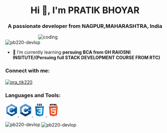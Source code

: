 <h1 align="center">Hi 👋, I'm PRATIK BHOYAR</h1>
<h3 align="center">A passionate developer from NAGPUR,MAHARASHTRA, India</h3>
<img align="right" alt="coding" width="400px" src="https://www.google.com/url?sa=i&url=https%3A%2F%2Fwww.technoloader.com%2Fblog%2Fhire-mean-stack-developer%2F&psig=AOvVaw3ZLQAxlQVEKViuXmZMtXQt&ust=1675238897567000&source=images&cd=vfe&ved=0CA8QjRxqFwoTCICC-r2t8fwCFQAAAAAdAAAAABAE">

<p align="left"> <img src="https://komarev.com/ghpvc/?username=pb220-devlop&label=Profile%20views&color=0e75b6&style=flat" alt="pb220-devlop" /> </p>

- 🌱 I’m currently learning **persuing BCA from GH RAIOSNI INSITUTE/(Persuing full STACK DEVELOPMENT COURSE FROM RTC)**

<h3 align="left">Connect with me:</h3>
<p align="left">
<a href="https://instagram.com/pra_tik220" target="blank"><img align="center" src="https://raw.githubusercontent.com/rahuldkjain/github-profile-readme-generator/master/src/images/icons/Social/instagram.svg" alt="pra_tik220" height="30" width="40" /></a>
</p>

<h3 align="left">Languages and Tools:</h3>
<p align="left"> <a href="https://www.cprogramming.com/" target="_blank" rel="noreferrer"> <img src="https://raw.githubusercontent.com/devicons/devicon/master/icons/c/c-original.svg" alt="c" width="40" height="40"/> </a> <a href="https://www.w3schools.com/cpp/" target="_blank" rel="noreferrer"> <img src="https://raw.githubusercontent.com/devicons/devicon/master/icons/cplusplus/cplusplus-original.svg" alt="cplusplus" width="40" height="40"/> </a> <a href="https://www.w3schools.com/css/" target="_blank" rel="noreferrer"> <img src="https://raw.githubusercontent.com/devicons/devicon/master/icons/css3/css3-original-wordmark.svg" alt="css3" width="40" height="40"/> </a> <a href="https://www.w3.org/html/" target="_blank" rel="noreferrer"> <img src="https://raw.githubusercontent.com/devicons/devicon/master/icons/html5/html5-original-wordmark.svg" alt="html5" width="40" height="40"/> </a> </p>

<p><img align="left" src="https://github-readme-stats.vercel.app/api/top-langs?username=pb220-devlop&show_icons=true&locale=en&layout=compact" alt="pb220-devlop" /></p>

<p>&nbsp;<img align="center" src="https://github-readme-stats.vercel.app/api?username=pb220-devlop&show_icons=true&locale=en" alt="pb220-devlop" /></p>
